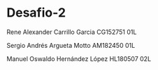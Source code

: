 # Desafio-2
Rene Alexander Carrillo Garcia CG152751 01L

Sergio Andrés Argueta Motto AM182450 01L

Manuel Oswaldo Hernández López HL180507 02L

